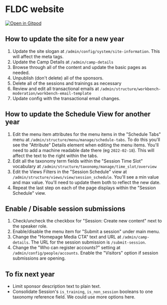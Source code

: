 # FLDC website

[![Open in Gitpod](https://gitpod.io/button/open-in-gitpod.svg)](https://gitpod.io/from-referrer/)

## How to update the site for a new year

1. Update the site slogan at `/admin/config/system/site-information`. This will affect the meta tags.
2. Update the Camp Details at `/admin/camp-details`
3. Browse through all of the content and update the basic pages as needed.
4. Unpublish (don't delete) all of the sponsors.
5. Delete all of the sessions and trainings as necessary
6. Review and edit all transactional emails at `/admin/structure/workbench-moderation/workbench-email-template`
7. Update config with the transactional email changes.

## How to update the Schedule View for another year

1. Edit the menu item attributes for the menu items in the "Schedule Tabs" menu at `/admin/structure/menu/manage/schedule-tabs`. To do this you'll see the "Attribute" Details element when editing the menu items. You'll need to add a machine readable date there (eg `2022-02-18`). This will affect the text to the right within the tabs.
2. Edit all the taxonomy term fields within the "Session Time Slot" vocabulary at `/admin/structure/taxonomy/manage/time_slot/overview`
3. Edit the Views Filters in the "Session Schedule" view at `/admin/structure/views/view/session_schedule`. You'll see a min value and max value. You'll need to update them both to reflect the new date.
4. Repeat the last step on each of the page displays within the "Session Schedule" view.

## Enable / Disable session submissions

1. Check/uncheck the checkbox for "Session: Create new content" next to the speaker role.
2. Enable/disable the menu item for "Submit a session" under main menu.
3. Change the "Homepage Media CTA" text and URL at `/admin/camp-details`. The URL for the session submission is  `/submit-session`.
4. Change the "Who can register accounts?" setting at `/admin/config/people/accounts`. Enable the "Visitors" option if session submissions are opening.

## To fix next year
 - Limit sponsor description text to plain text.
 - Consolidate Session's `is_training`, `is_non_session` booleans to one taxonomy reference field. We could use more options here.
